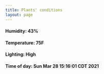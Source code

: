 ```yaml
---
title: Plants' conditions
layout: page
---
```



#### Humidity: 43%
#### Temperature: 75F
#### Lighting: High
#### Time of day: Sun Mar 28 15:16:01 CDT 2021

